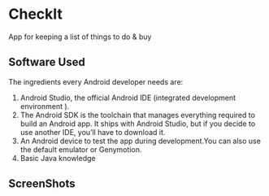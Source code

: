 # CheckIt
App for keeping a list of things to do & buy

## Software Used
The ingredients every Android developer needs are:

1. Android Studio, the official Android IDE (integrated development environment ).
2. The Android SDK is the toolchain that manages everything required to build an Android app. 
   It ships with Android Studio, but if you decide to use another IDE, you’ll have to download it.
3. An Android device to test the app during development.You can also use the default emulator or Genymotion.
4. Basic Java knowledge

## ScreenShots
